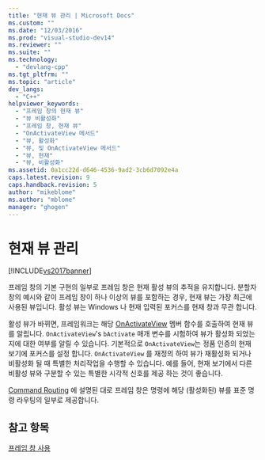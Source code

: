 ```yaml
---
title: "현재 뷰 관리 | Microsoft Docs"
ms.custom: ""
ms.date: "12/03/2016"
ms.prod: "visual-studio-dev14"
ms.reviewer: ""
ms.suite: ""
ms.technology: 
  - "devlang-cpp"
ms.tgt_pltfrm: ""
ms.topic: "article"
dev_langs: 
  - "C++"
helpviewer_keywords: 
  - "프레임 창의 현재 뷰"
  - "뷰 비활성화"
  - "프레임 창, 현재 뷰"
  - "OnActivateView 메서드"
  - "뷰, 활성화"
  - "뷰, 및 OnActivateView 메서드"
  - "뷰, 현재"
  - "뷰, 비활성화"
ms.assetid: 0a1cc22d-d646-4536-9ad2-3cb6d7092e4a
caps.latest.revision: 9
caps.handback.revision: 5
author: "mikeblome"
ms.author: "mblome"
manager: "ghogen"
---
```

# 현재 뷰 관리
[!INCLUDE[vs2017banner](../assembler/inline/includes/vs2017banner.md)]

프레임 창의 기본 구현의 일부로 프레임 창은 현재 활성 뷰의 추적을 유지합니다.  분할자 창의 예시와 같이 프레임 창이 하나 이상의 뷰를 포함하는 경우, 현재 뷰는 가장 최근에 사용된 뷰입니다.  활성 뷰는 Windows 나 현재 입력된 포커스를 현재 창과 무관 합니다.  
  
 활성 뷰가 바뀌면, 프레임워크는 해당 [OnActivateView](../Topic/CView::OnActivateView.md) 멤버 함수를 호출하여 현재 뷰를 알립니다.  `OnActivateView`'s `bActivate` 매개 변수를 시험하여 뷰가 활성화 되었는지에 대한 여부를 알릴 수 있습니다.  기본적으로 `OnActivateView`는 정품 인증의 현재 보기에 포커스를 설정 합니다.  `OnActivateView` 를 재정의 하여 뷰가 재활성화 되거나 비활성화 될 때 특별한 처리작업을 수행할 수 있습니다.  예를 들어, 현재 보기에서 다른 비활성 뷰와 구분할 수 있는 특별한 시각적 신호를 제공 하는 것이 좋습니다.  
  
 [Command Routing](../mfc/command-routing.md) 에 설명된 대로 프레임 창은 명령에 해당 \(활성화된\) 뷰를 표준 명령 라우팅의 일부로 제공합니다.  
  
## 참고 항목  
 [프레임 창 사용](../mfc/using-frame-windows.md)